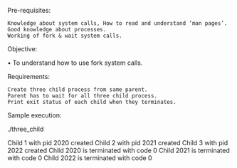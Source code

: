 


Pre-requisites: 

    Knowledge about system calls, How to read and understand ‘man pages’. 
    Good knowledge about processes.
    Working of fork & wait system calls. 

Objective: 

• To understand how to use fork system calls.

 Requirements: 

    Create three child process from same parent. 
    Parent has to wait for all three child process.
    Print exit status of each child when they terminates.

Sample execution: 

./three_child 

Child 1 with pid 2020 created 
Child 2 with pid 2021 created
Child 3 with pid 2022 created 
Child 2020 is terminated with code 0 
Child 2021 is terminated with code 0 
Child 2022 is terminated with code 0
